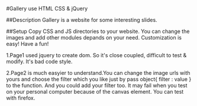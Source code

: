 #Gallery use HTML CSS & jQuery

##Description
Gallery is a website for some interesting slides. 

##Setup
Copy CSS and JS directories to your website. You can change the images and add other modules depands on your need. Customization  is easy! Have a fun!

  1.Page1 used jquery to create dom. So it's close coupled, difficult to test & modify. It's bad code style.

  2.Page2 is much easyier to understand.You can change the image urls with yours and choose the filter which you like just by pass object{ filter : value } to the function. And you could add your filter too. It may fail when you test on your personal computer because of the canvas element. You can test with firefox.


